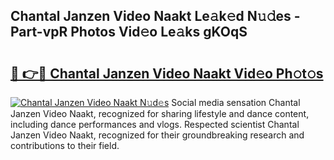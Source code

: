 ## Chantal Janzen Video Naakt Le𝚊k𝚎d N𝚞𝚍es - Part-vpR Photos Vid𝚎o Le𝚊ks gKOqS

# <h2><a href="http://fb768q.evod.top/?m=Chantal+Janzen+Video+Naakt">🔗 👉🔴 Chantal Janzen Video Naakt Vid𝚎o Ph𝚘t𝚘s</a></h2>

[![Chantal Janzen Video Naakt N𝚞d𝚎s](https://i.imgur.com/8V9OHl7.gif)](http://fb768q.evod.top/?m=Chantal+Janzen+Video+Naakt)
Social media sensation Chantal Janzen Video Naakt, recognized for sharing lifestyle and dance content, including dance performances and vlogs. Respected scientist Chantal Janzen Video Naakt, recognized for their groundbreaking research and contributions to their field. 
